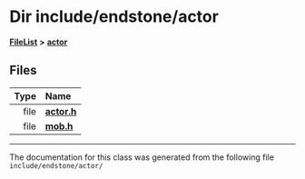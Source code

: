 

# Dir include/endstone/actor



[**FileList**](files.md) **>** [**actor**](dir_dd7779a583e02d88c9a89a2c881c3946.md)












## Files

| Type | Name |
| ---: | :--- |
| file | [**actor.h**](actor_8h.md) <br> |
| file | [**mob.h**](mob_8h.md) <br> |



























































------------------------------
The documentation for this class was generated from the following file `include/endstone/actor/`

